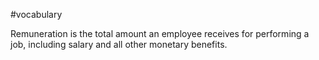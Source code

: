 #vocabulary 

Remuneration is the total amount an employee receives for performing a job, including salary and all other monetary benefits.

